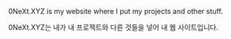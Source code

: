 0NeXt.XYZ is my website where I put my projects and other stuff.

0NeXt.XYZ는 내가 내 프로젝트와 다른 것들을 넣어 내 웹 사이트입니다.
